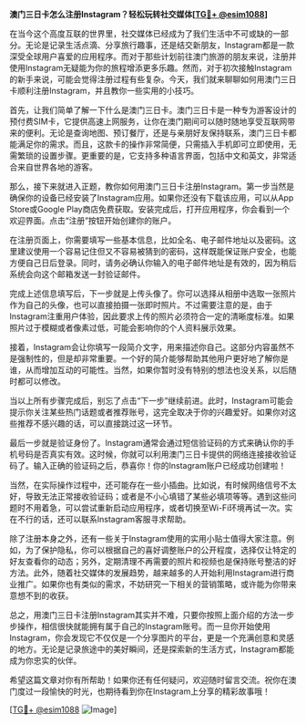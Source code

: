 **澳门三日卡怎么注册Instagram？轻松玩转社交媒体[[TG💪+ @esim1088](https://t.me/s/esim1088)]**

在当今这个高度互联的世界里，社交媒体已经成为了我们生活中不可或缺的一部分。无论是记录生活点滴、分享旅行趣事，还是结交新朋友，Instagram都是一款深受全球用户喜爱的应用程序。而对于那些计划前往澳门旅游的朋友来说，注册并使用Instagram无疑能为你的旅程增添更多乐趣。然而，对于初次接触Instagram的新手来说，可能会觉得注册过程有些复杂。今天，我们就来聊聊如何用澳门三日卡顺利注册Instagram，并且教你一些实用的小技巧。

首先，让我们简单了解一下什么是澳门三日卡。澳门三日卡是一种专为游客设计的预付费SIM卡，它提供高速上网服务，让你在澳门期间可以随时随地享受互联网带来的便利。无论是查询地图、预订餐厅，还是与亲朋好友保持联系，澳门三日卡都能满足你的需求。而且，这款卡的操作非常简便，只需插入手机即可立即使用，无需繁琐的设置步骤。更重要的是，它支持多种语言界面，包括中文和英文，非常适合来自世界各地的游客。

那么，接下来就进入正题，教你如何用澳门三日卡注册Instagram。第一步当然是确保你的设备已经安装了Instagram应用。如果你还没有下载该应用，可以从App Store或Google Play商店免费获取。安装完成后，打开应用程序，你会看到一个欢迎界面。点击“注册”按钮开始创建你的账户。

在注册页面上，你需要填写一些基本信息，比如全名、电子邮件地址以及密码。这里建议使用一个容易记住但又不容易被猜到的密码，这样既能保证账户安全，也能方便自己日后登录。同时，请务必确认你输入的电子邮件地址是有效的，因为稍后系统会向这个邮箱发送一封验证邮件。

完成上述信息填写后，下一步就是上传头像了。你可以选择从相册中选取一张照片作为自己的头像，也可以直接拍摄一张即时照片。不过需要注意的是，由于Instagram注重用户体验，因此要求上传的照片必须符合一定的清晰度标准。如果照片过于模糊或者像素过低，可能会影响你的个人资料展示效果。

接着，Instagram会让你填写一段简介文字，用来描述你自己。这部分内容虽然不是强制性的，但是却非常重要。一个好的简介能够帮助其他用户更好地了解你是谁，从而增加互动的可能性。当然，如果你暂时没有特别的想法也没关系，以后随时都可以修改。

当以上所有步骤完成后，别忘了点击“下一步”继续前进。此时，Instagram可能会提示你关注某些热门话题或者推荐账号，这完全取决于你的兴趣爱好。如果你对这些推荐不感兴趣的话，可以直接跳过这一环节。

最后一步就是验证身份了。Instagram通常会通过短信验证码的方式来确认你的手机号码是否真实有效。这时候，你就可以利用澳门三日卡提供的网络连接接收验证码了。输入正确的验证码之后，恭喜你！你的Instagram账户已经成功创建啦！

当然，在实际操作过程中，还可能存在一些小插曲。比如说，有时候网络信号不太好，导致无法正常接收验证码；或者是不小心填错了某些必填项等等。遇到这些问题时不用着急，可以尝试重新启动应用程序，或者切换至Wi-Fi环境再试一次。实在不行的话，还可以联系Instagram客服寻求帮助。

除了注册本身之外，还有一些关于Instagram使用的实用小贴士值得大家注意。例如，为了保护隐私，你可以根据自己的喜好调整账户的公开程度，选择仅让特定的好友查看你的动态；另外，定期清理不再需要的照片和视频也是保持账号整洁的好方法。此外，随着社交媒体的发展趋势，越来越多的人开始利用Instagram进行商业推广。如果你也有类似的需求，不妨研究一下相关的营销策略，或许能为你带来意想不到的收获。

总之，用澳门三日卡注册Instagram其实并不难，只要你按照上面介绍的方法一步步操作，相信很快就能拥有属于自己的Instagram账号。而一旦你开始使用Instagram，你会发现它不仅仅是一个分享图片的平台，更是一个充满创意和灵感的地方。无论是记录旅途中的美好瞬间，还是探索新的生活方式，Instagram都能成为你忠实的伙伴。

希望这篇文章对你有所帮助！如果你还有任何疑问，欢迎随时留言交流。祝你在澳门度过一段愉快的时光，也期待看到你在Instagram上分享的精彩故事哦！

[[TG💪+ @esim1088](https://t.me/s/esim1088) ![Image](https://i.postimg.cc/4NQfJmqS/Snipaste-2025-05-13-00-14-12.png)]